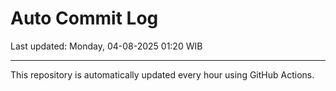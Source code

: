# Auto Commit Log

Last updated: Monday, 04-08-2025 01:20 WIB

---

This repository is automatically updated every hour using GitHub Actions.
